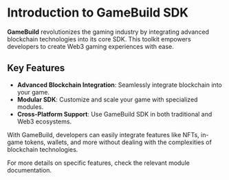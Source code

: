 # Introduction to GameBuild SDK

**GameBuild** revolutionizes the gaming industry by integrating advanced blockchain technologies into its core SDK. This toolkit empowers developers to create Web3 gaming experiences with ease.

## Key Features

- **Advanced Blockchain Integration**: Seamlessly integrate blockchain into your game.
- **Modular SDK**: Customize and scale your game with specialized modules.
- **Cross-Platform Support**: Use GameBuild SDK in both traditional and Web3 ecosystems.

With GameBuild, developers can easily integrate features like NFTs, in-game tokens, wallets, and more without dealing with the complexities of blockchain technologies.

For more details on specific features, check the relevant module documentation.
